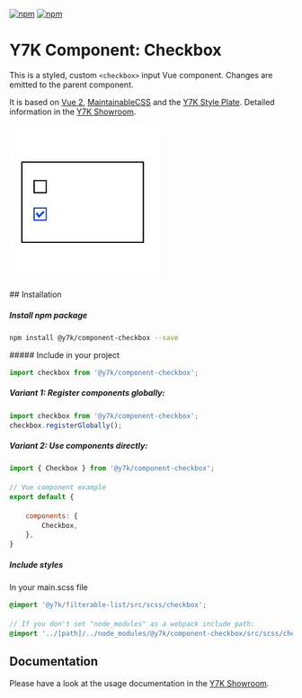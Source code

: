 [![npm](https://img.shields.io/npm/l/@y7k/component-checkbox.svg)](https://www.npmjs.com/package/@y7k/component-checkbox) [![npm](https://img.shields.io/npm/v/@y7k/component-checkbox.svg)](https://www.npmjs.com/package/@y7k/component-checkbox)

# Y7K Component: Checkbox

This is a styled, custom `<checkbox>` input Vue component. Changes are emitted to the parent component. 

It is based on [Vue 2](https://vuejs.org), [MaintainableCSS](https://maintainablecss.com/) and the [Y7K Style Plate](https://github.com/y7k/style). Detailed information in the [Y7K Showroom](https://showroom.y7k.tools/showroom/pages/components/lists/filterable-list/index-filterable-list).


![Component](img-component.png)


## Installation

##### Install npm package
```bash
npm install @y7k/component-checkbox --save
```

##### Include in your project
```js
import checkbox from '@y7k/component-checkbox';
```

##### Variant 1: Register components globally:
```js
import checkbox from '@y7k/component-checkbox';
checkbox.registerGlobally();
```
 
##### Variant 2: Use components directly:
```js
import { Checkbox } from '@y7k/component-checkbox';

// Vue component example
export default {

    components: {
        Checkbox,
    },
}
```

##### Include styles
In your main.scss file
```scss
@import '@y7k/filterable-list/src/scss/checkbox';

// If you don't set "node_modules" as a webpack include path:
@import '../[path]/../node_modules/@y7k/component-checkbox/src/scss/checkbox';
```


## Documentation
Please have a look at the usage documentation in the [Y7K Showroom](https://showroom.y7k.tools/showroom/pages/components/ui-elements/checkbox/index-checkbox).
